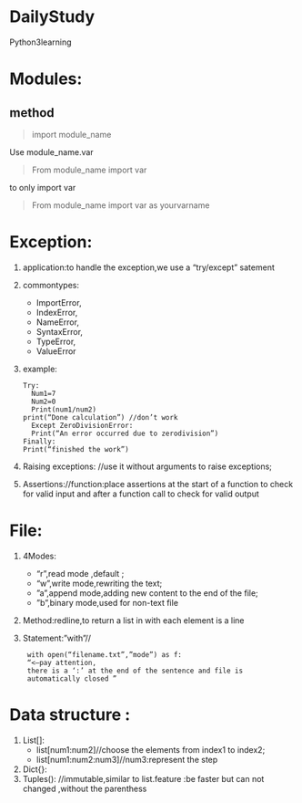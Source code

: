 # DailyStudy
Python3learning
# Modules:
## method</br>
 > import module_name  

 Use module_name.var
 > From module_name import var

 to only import var
 > From module_name import var as yourvarname

# Exception:

1. application:to handle the exception,we use a “try/except” satement
2. commontypes:
	* ImportError,
	* IndexError,
	* NameError,
	* SyntaxError,
	* TypeError,
	* ValueError
3. example:

	```
    Try:
      Num1=7
      Num2=0
      Print(num1/num2)
    print(“Done calculation”) //don’t work
      Except ZeroDivisionError:
      Print(“An error occurred due to zerodivision”)
    Finally:
    Print(“finished the work”)
	```
4. Raising exceptions: //use it without arguments to raise exceptions;
5. Assertions://function:place assertions at the start of a function to check for valid input and after a function call to check for valid output

# File:

1. 4Modes: 
	- “r”,read mode ,default ;
	- “w”,write mode,rewriting the text;
	- ”a”,append mode,adding new content to the end of the file;
	- ”b”,binary mode,used for non-text file
2. Method:redline,to return a list in with each element is a line
3. Statement:”with”//

		with open(“filename.txt”,”mode”) as f: 
		“<—pay attention,
		there is a ‘:’ at the end of the sentence and file is
		automatically closed ”

# Data structure :

1. List[]: 
	* list[num1:num2]//choose the elements from index1 to index2;
	* list[num1:num2:num3]//num3:represent the step  
2. Dict{}:
3. Tuples(): //immutable,similar to list.feature :be faster but can not changed ,without the parenthess

